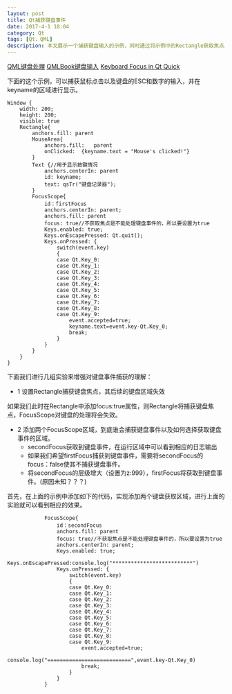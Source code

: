 ```yaml
---
layout: post
title: Qt捕获键盘事件
date: 2017-4-1 18:04
category: Qt
tags: [Qt，QML]
description: 本文展示一个捕获键盘输入的示例，同时通过将示例中的Rectangle获取焦点以及设置两个键盘区域的实验增加对键盘区域的理解。
---
```


[QML键盘处理](https://blog.csdn.net/u012419303/article/details/45477393)  [QMLBook键盘输入](https://www.devbean.net/2014/03/qt-study-road-2-qml-input-elements/)  [Keyboard Focus in Qt Quick](http://doc.qt.io/qt-5/qtquick-input-focus.html)

下面的这个示例，可以捕获鼠标点击以及键盘的ESC和数字的输入，并在keyname的区域进行显示。

```Qt
Window {
    width: 200;
    height: 200;
    visible: true
    Rectangle{
        anchors.fill: parent
        MouseArea{
            anchors.fill:   parent
            onClicked:  {keyname.text = "Mouse's clicked!"}
        }
        Text {//用于显示按键情况
            anchors.centerIn: parent
            id: keyname;
            text: qsTr("键盘记录器");
        }
        FocusScope{
        	id：firstFocus
            anchors.centerIn: parent;
            anchors.fill: parent
            focus: true//不获取焦点是不能处理键盘事件的，所以要设置为true
            Keys.enabled: true;
            Keys.onEscapePressed: Qt.quit();
            Keys.onPressed: {
                switch(event.key)
                {
                case Qt.Key_0:
                case Qt.Key_1:
                case Qt.Key_2:
                case Qt.Key_3:
                case Qt.Key_4:
                case Qt.Key_5:
                case Qt.Key_6:
                case Qt.Key_7:
                case Qt.Key_8:
                case Qt.Key_9:
                    event.accepted=true;
                    keyname.text=event.key-Qt.Key_0;
                    break;
                }
            }
        }
    }
}
```

下面我们进行几组实验来增强对键盘事件捕获的理解：

- 1 设置Rectangle捕获键盘焦点，其后续的键盘区域失效

如果我们此时在Rectangle中添加focus:true属性，则Rectangle将捕获键盘焦点，FocusScope对键盘的处理将会失效。

- 2 添加两个FocusScope区域，到底谁会捕获键盘事件以及如何选择获取键盘事件的区域。
  - secondFocus获取到键盘事件，在运行区域中可以看到相应的日志输出
  - 如果我们希望firstFocus捕获到键盘事件，需要将secondFocus的focus：false使其不捕获键盘事件。
  - 将secondFocus的层级增大（设置为z:999），firstFocus将获取到键盘事件。(原因未知？？？)

首先，在上面的示例中添加如下的代码，实现添加两个键盘获取区域，进行上面的实验就可以看到相应的效果。

```Qt
            FocusScope{
            	id：secondFocus
                anchors.fill: parent
                focus: true//不获取焦点是不能处理键盘事件的，所以要设置为true
                anchors.centerIn: parent;
                Keys.enabled: true;
                Keys.onEscapePressed:console.log("**************************")
                Keys.onPressed: {
                    switch(event.key)
                    {
                    case Qt.Key_0:
                    case Qt.Key_1:
                    case Qt.Key_2:
                    case Qt.Key_3:
                    case Qt.Key_4:
                    case Qt.Key_5:
                    case Qt.Key_6:
                    case Qt.Key_7:
                    case Qt.Key_8:
                    case Qt.Key_9:
                        event.accepted=true;
                        console.log("===========================",event.key-Qt.Key_0)
                        break;
                    }
                }
            }
```



